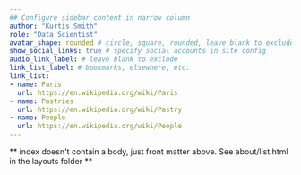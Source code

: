 ```yaml
---
## Configure sidebar content in narrow column
author: "Kurtis Smith"
role: "Data Scientist"
avatar_shape: rounded # circle, square, rounded, leave blank to exclude
show_social_links: true # specify social accounts in site config
audio_link_label: # leave blank to exclude
link_list_label: # bookmarks, elsewhere, etc.
link_list:
- name: Paris
  url: https://en.wikipedia.org/wiki/Paris
- name: Pastries
  url: https://en.wikipedia.org/wiki/Pastry
- name: People
  url: https://en.wikipedia.org/wiki/People
---
```


** index doesn't contain a body, just front matter above.
See about/list.html in the layouts folder **
